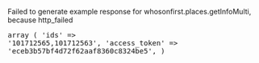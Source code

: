 Failed to generate example response for whosonfirst.places.getInfoMulti, because http_failed<pre style="text-align: left;">array (
  'ids' =&gt; '101712565,101712563',
  'access_token' =&gt; 'eceb3b57bf4d72f62aaf8360c8324be5',
)</pre>
